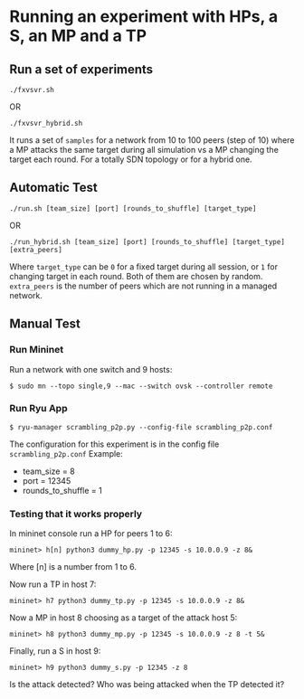 # Running an experiment with HPs, a S, an MP and a TP

## Run a set of experiments
```
./fxvsvr.sh
```
OR
```
./fxvsvr_hybrid.sh
```
It runs a set of `samples` for a network from 10 to 100 peers (step of 10) where a MP attacks the same target during all simulation vs a MP changing the target each round. For a totally SDN topology or for a hybrid one. 

## Automatic Test

```
./run.sh [team_size] [port] [rounds_to_shuffle] [target_type]
```
OR
```
./run_hybrid.sh [team_size] [port] [rounds_to_shuffle] [target_type] [extra_peers]
```
Where `target_type` can be `0` for a fixed target during all session, or `1` for changing target in each round. Both of them are chosen by random. `extra_peers` is the number of peers which are not running in a managed network.

## Manual Test
### Run Mininet
Run a network with one switch and 9 hosts:
```
$ sudo mn --topo single,9 --mac --switch ovsk --controller remote
```
### Run Ryu App
```
$ ryu-manager scrambling_p2p.py --config-file scrambling_p2p.conf
```

The configuration for this experiment is in the config file `scrambling_p2p.conf`
Example:
- team_size = 8
- port = 12345 
- rounds_to_shuffle = 1

### Testing that it works properly

In mininet console run a HP for peers 1 to 6:
```
mininet> h[n] python3 dummy_hp.py -p 12345 -s 10.0.0.9 -z 8&
```
Where [n] is a number from 1 to 6.

Now run a TP in host 7:
```
mininet> h7 python3 dummy_tp.py -p 12345 -s 10.0.0.9 -z 8&
```
Now a MP in host 8 choosing as a target of the attack host 5:
```
mininet> h8 python3 dummy_mp.py -p 12345 -s 10.0.0.9 -z 8 -t 5&
```
Finally, run a S in host 9:
```
mininet> h9 python3 dummy_s.py -p 12345 -z 8
```
Is the attack detected? Who was being attacked when the TP detected it?
